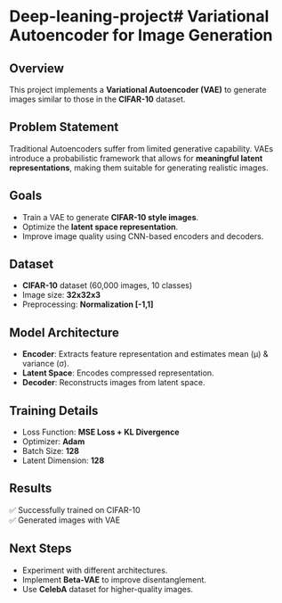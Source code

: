 # Deep-leaning-project# Variational Autoencoder for Image Generation

## Overview
This project implements a **Variational Autoencoder (VAE)** to generate images similar to those in the **CIFAR-10** dataset.

## Problem Statement
Traditional Autoencoders suffer from limited generative capability. VAEs introduce a probabilistic framework that allows for **meaningful latent representations**, making them suitable for generating realistic images.

## Goals
- Train a VAE to generate **CIFAR-10 style images**.
- Optimize the **latent space representation**.
- Improve image quality using CNN-based encoders and decoders.

## Dataset
- **CIFAR-10** dataset (60,000 images, 10 classes)
- Image size: **32x32x3**
- Preprocessing: **Normalization [-1,1]**

## Model Architecture
- **Encoder**: Extracts feature representation and estimates mean (μ) & variance (σ).
- **Latent Space**: Encodes compressed representation.
- **Decoder**: Reconstructs images from latent space.

## Training Details
- Loss Function: **MSE Loss + KL Divergence**
- Optimizer: **Adam**
- Batch Size: **128**
- Latent Dimension: **128**

## Results
✅ Successfully trained on CIFAR-10  
✅ Generated images with VAE  

## Next Steps
- Experiment with different architectures.
- Implement **Beta-VAE** to improve disentanglement.
- Use **CelebA** dataset for higher-quality images.


